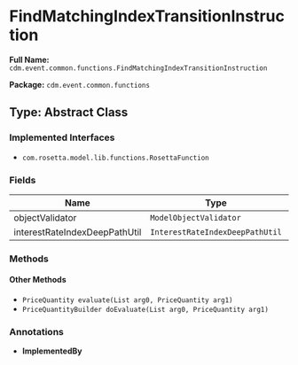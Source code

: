 # FindMatchingIndexTransitionInstruction

**Full Name:** `cdm.event.common.functions.FindMatchingIndexTransitionInstruction`

**Package:** `cdm.event.common.functions`

## Type: Abstract Class

### Implemented Interfaces

- `com.rosetta.model.lib.functions.RosettaFunction`

### Fields

| Name | Type | Description |
|------|------|-------------|
| objectValidator | `ModelObjectValidator` |  |
| interestRateIndexDeepPathUtil | `InterestRateIndexDeepPathUtil` |  |

### Methods

#### Other Methods

- `PriceQuantity evaluate(List arg0, PriceQuantity arg1)`
- `PriceQuantityBuilder doEvaluate(List arg0, PriceQuantity arg1)`

### Annotations

- **ImplementedBy**

